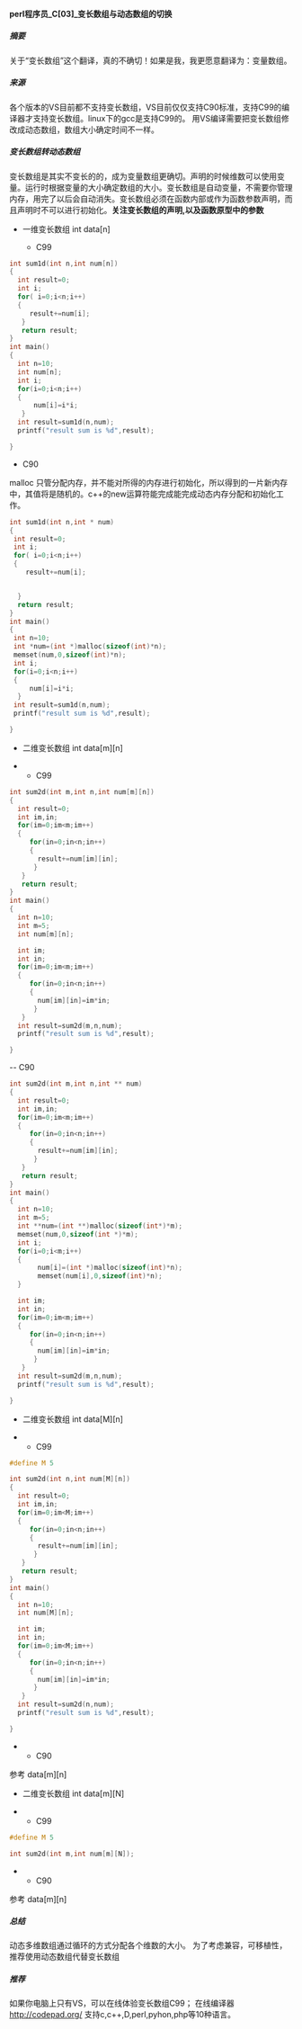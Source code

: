 #### perl程序员_C[03]_变长数组与动态数组的切换


##### 摘要
关于“变长数组”这个翻译，真的不确切！如果是我，我更愿意翻译为：变量数组。

##### 来源
各个版本的VS目前都不支持变长数组，VS目前仅仅支持C90标准，支持C99的编译器才支持变长数组。linux下的gcc是支持C99的。
用VS编译需要把变长数组修改成动态数组，数组大小确定时间不一样。

##### 变长数组转动态数组
变长数组是其实不变长的的，成为变量数组更确切。声明的时候维数可以使用变量。运行时根据变量的大小确定数组的大小。变长数组是自动变量，不需要你管理内存，用完了以后会自动消失。变长数组必须在函数内部或作为函数参数声明，而且声明时不可以进行初始化。**关注变长数组的声明,以及函数原型中的参数**


- 一维变长数组 int data[n]

   +  C99

``` c
int sum1d(int n,int num[n])
{
  int result=0;
  int i;
  for( i=0;i<n;i++)
  {
     result+=num[i];
   }
   return result;
}
int main()
{
  int n=10;
  int num[n];
  int i;
  for(i=0;i<n;i++)
  {
      num[i]=i*i;
   }
  int result=sum1d(n,num);
  printf("result sum is %d",result);

}
```

 + C90

 malloc 只管分配内存，并不能对所得的内存进行初始化，所以得到的一片新内存中，其值将是随机的。c++的new运算符能完成能完成动态内存分配和初始化工作。


 ```c
 int sum1d(int n,int * num)
{
  int result=0;
  int i;
  for( i=0;i<n;i++)
  {
     result+=num[i];


   }
   return result;
}
int main()
{
  int n=10;
  int *num=(int *)malloc(sizeof(int)*n);
  memset(num,0,sizeof(int)*n);
  int i;
  for(i=0;i<n;i++)
  {
      num[i]=i*i;
   }
  int result=sum1d(n,num);
  printf("result sum is %d",result);

}

 ```





- 二维变长数组 int data[m][n]

- - C99

``` c
int sum2d(int m,int n,int num[m][n])
{
  int result=0;
  int im,in;
  for(im=0;im<m;im++)
  {
     for(in=0;in<n;in++)
     {
       result+=num[im][in];
      }
   }
   return result;
}
int main()
{
  int n=10;
  int m=5;
  int num[m][n];

  int im;
  int in;
  for(im=0;im<m;im++)
  {
     for(in=0;in<n;in++)
     {
       num[im][in]=im*in;
      }
   }
  int result=sum2d(m,n,num);
  printf("result sum is %d",result);

}
```
-- C90

``` c
int sum2d(int m,int n,int ** num)
{
  int result=0;
  int im,in;
  for(im=0;im<m;im++)
  {
     for(in=0;in<n;in++)
     {
       result+=num[im][in];
      }
   }
   return result;
}
int main()
{
  int n=10;
  int m=5;
  int **num=(int **)malloc(sizeof(int*)*m);
  memset(num,0,sizeof(int *)*m);
  int i;
  for(i=0;i<m;i++)
  {
       num[i]=(int *)malloc(sizeof(int)*n);
       memset(num[i],0,sizeof(int)*n);
  }

  int im;
  int in;
  for(im=0;im<m;im++)
  {
     for(in=0;in<n;in++)
     {
       num[im][in]=im*in;
      }
   }
  int result=sum2d(m,n,num);
  printf("result sum is %d",result);

}
```


- 二维变长数组 int data[M][n]

- - C99

```c
#define M 5

int sum2d(int n,int num[M][n])
{
  int result=0;
  int im,in;
  for(im=0;im<M;im++)
  {
     for(in=0;in<n;in++)
     {
       result+=num[im][in];
      }
   }
   return result;
}
int main()
{
  int n=10;
  int num[M][n];

  int im;
  int in;
  for(im=0;im<M;im++)
  {
     for(in=0;in<n;in++)
     {
       num[im][in]=im*in;
      }
   }
  int result=sum2d(n,num);
  printf("result sum is %d",result);

}
```
- - C90

参考 data[m][n]


- 二维变长数组 int data[m][N]

- - C99

```c
#define M 5

int sum2d(int m,int num[m][N]);
```

- - C90

参考 data[m][n]

#####  总结
动态多维数组通过循环的方式分配各个维数的大小。 为了考虑兼容，可移植性，推荐使用动态数组代替变长数组

##### 推荐
如果你电脑上只有VS，可以在线体验变长数组C99；
在线编译器 http://codepad.org/ 支持c,c++,D,perl,pyhon,php等10种语言。
